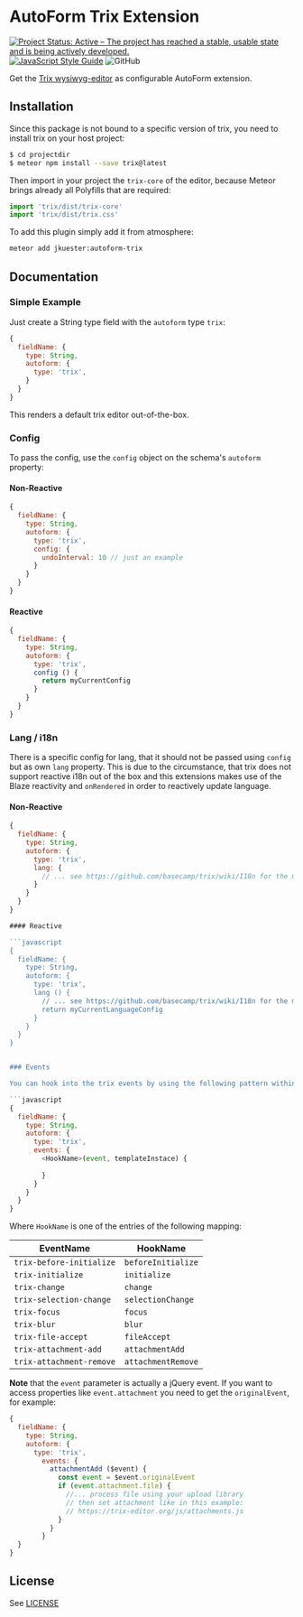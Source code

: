# AutoForm Trix Extension

[![Project Status: Active – The project has reached a stable, usable state and is being actively developed.](https://www.repostatus.org/badges/latest/active.svg)](https://www.repostatus.org/#active)
[![JavaScript Style Guide](https://img.shields.io/badge/code_style-standard-brightgreen.svg)](https://standardjs.com)
![GitHub](https://img.shields.io/github/license/jankapunkt/meteor-autoform-trix.svg)

Get the [Trix wysiwyg-editor](https://trix-editor.org/) as configurable AutoForm extension.


## Installation

Since this package is not bound to a specific version of trix, you need to install trix on your host project:

```bash
$ cd projectdir
$ meteor npm install --save trix@latest
```

Then import in your project the `trix-core` of the editor, because Meteor brings already all Polyfills that are required:

```javascript
import 'trix/dist/trix-core'
import 'trix/dist/trix.css'
```

To add this plugin simply add it from atmosphere:

```bash
meteor add jkuester:autoform-trix
```

## Documentation

### Simple Example

Just create a String type field with the `autoform` type `trix`:

```javascript
{
  fieldName: {
    type: String,
    autoform: {
      type: 'trix',
    }
  }
}
```

This renders a default trix editor out-of-the-box.

### Config

To pass the config, use the `config` object on the schema's `autoform` property:


#### Non-Reactive

```javascript
{
  fieldName: {
    type: String,
    autoform: {
      type: 'trix',
      config: {
        undoInterval: 10 // just an example
      }
    }
  }
}
```

#### Reactive

```javascript
{
  fieldName: {
    type: String,
    autoform: {
      type: 'trix',
      config () {
        return myCurrentConfig
      }
    }
  }
}
```

### Lang / i18n

There is a specific config for lang, that it should not be passed using `config` but as own `lang` property.
This is due to the circumstance, that trix does not support reactive i18n out of the box and this extensions
makes use of the Blaze reactivity and `onRendered` in order to reactively update language.

#### Non-Reactive

```javascript
{
  fieldName: {
    type: String,
    autoform: {
      type: 'trix',
      lang: {
        // ... see https://github.com/basecamp/trix/wiki/I18n for the mapping
      }
    }
  }
}

#### Reactive

```javascript
{
  fieldName: {
    type: String,
    autoform: {
      type: 'trix',
      lang () {
        // ... see https://github.com/basecamp/trix/wiki/I18n for the mapping
        return myCurrentLanguageConfig
      }
    }
  }
}


### Events

You can hook into the trix events by using the following pattern within your schema:

```javascript
{
  fieldName: {
    type: String,
    autoform: {
      type: 'trix',
      events: {
        <HookName>(event, templateInstace) {
          
        }
      }
    }
  }
}
```
Where `HookName` is one of the entries of the following mapping:

| EventName                 	| HookName 	            |
|------------------------------	|----------------------	|
| `trix-before-initialize`      | `beforeInitialize`    |
| `trix-initialize`          	| `initialize`         	|
| `trix-change`              	| `change`             	|
| `trix-selection-change`    	| `selectionChange`    	|
| `trix-focus`               	| `focus`              	|
| `trix-blur`                	| `blur`               	|
| `trix-file-accept`         	| `fileAccept`         	|
| `trix-attachment-add`      	| `attachmentAdd`      	|
| `trix-attachment-remove`   	| `attachmentRemove`   	|


**Note** that the `event` parameter is actually a jQuery event. 
If you want to access properties like `event.attachment` you need to get the `originalEvent`, for example:

```javascript
{
  fieldName: {
    type: String,
    autoform: {
      type: 'trix',
        events: {
          attachmentAdd ($event) {
            const event = $event.originalEvent
            if (event.attachment.file) {
              //... process file using your upload library
              // then set attachment like in this example:
              // https://trix-editor.org/js/attachments.js
            }
          }
        }
  }
}
```

## License

See [LICENSE](LICENSE.ms)